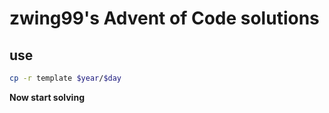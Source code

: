 # zwing99's Advent of Code solutions

## use

```bash
cp -r template $year/$day

```

**Now start solving**
